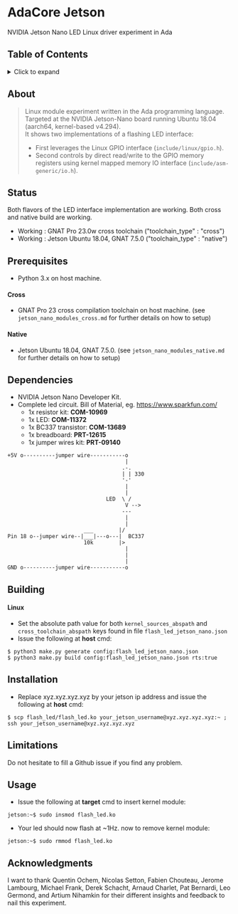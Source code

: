 # AdaCore Jetson

NVIDIA Jetson Nano LED Linux driver experiment in Ada

## Table of Contents
<details>
<summary>Click to expand</summary>

1. [About](#About)
2. [Status](#Status)
3. [Prerequisites](#Prerequisites)  
4. [Dependencies](#Dependencies)
5. [Building](#Building)
   1. [Linux](#Linux)
6. [Installation](#Installation)
7. [Limitations](#Limitations)
8. [Usage](#Usage)
9. [Acknowledgments](#Acknowledgments)

</details>

## About

> Linux module experiment written in the Ada programming language.    
> Targeted at the NVIDIA Jetson-Nano board running Ubuntu 18.04 (aarch64, kernel-based v4.294).         
> It shows two implementations of a flashing LED interface:     
>  - First leverages the Linux GPIO interface (`include/linux/gpio.h`).    
>  - Second controls by direct read/write to the GPIO memory registers using kernel mapped memory IO interface (`include/asm-generic/io.h`).       

## Status
Both flavors of the LED interface implementation are working. Both cross and native build are working.
- Working : GNAT Pro 23.0w cross toolchain  ("toolchain_type" : "cross")
- Working : Jetson Ubuntu 18.04, GNAT 7.5.0 ("toolchain_type" : "native")

## Prerequisites
- Python 3.x on host machine.    
#### Cross
- GNAT Pro 23 cross compilation toolchain on host machine. (see `jetson_nano_modules_cross.md` for further details on how to setup)   
#### Native
- Jetson Ubuntu 18.04, GNAT 7.5.0. (see `jetson_nano_modules_native.md` for further details on how to setup) 

## Dependencies
- NVIDIA Jetson Nano Developer Kit.
- Complete led circuit. Bill of Material, eg. https://www.sparkfun.com/
   - 1x resistor kit: __COM-10969__    
   - 1x LED: __COM-11372__    
   - 1x BC337 transistor: __COM-13689__    
   - 1x breadboard: __PRT-12615__    
   - 1x jumper wires kit: __PRT-09140__    

```
+5V o----------jumper wire-----------o
                                     |
                                    .-.
                                    | | 330
                                    '-'
                                     |
                                     |
                               LED  \ /         
                                     V -->
                                    ---
                                     |
                                     |
                        ___        |/
Pin 18 o--jumper wire--|___|---o---|  BC337
                        10k        |>
                                     |
                                     |
                                     |
GND o----------jumper wire-----------o 
```

## Building
#### Linux
- Set the absolute path value for both `kernel_sources_abspath` and `cross_toolchain_abspath` keys found in file `flash_led_jetson_nano.json`
- Issue the following at __host__ cmd: 
```
$ python3 make.py generate config:flash_led_jetson_nano.json
$ python3 make.py build config:flash_led_jetson_nano.json rts:true
```

## Installation
- Replace xyz.xyz.xyz.xyz by your jetson ip address and issue the following at __host__ cmd:
```
$ scp flash_led/flash_led.ko your_jetson_username@xyz.xyz.xyz.xyz:~ ; ssh your_jetson_username@xyz.xyz.xyz.xyz
```

## Limitations
Do not hesitate to fill a Github issue if you find any problem.

## Usage
- Issue the following at __target__ cmd to insert kernel module: 
```
jetson:~$ sudo insmod flash_led.ko
```
- Your led should now flash at ~1Hz. now to remove kernel module:
```
jetson:~$ sudo rmmod flash_led.ko
```

## Acknowledgments
I want to thank Quentin Ochem, Nicolas Setton, Fabien Chouteau, Jerome Lambourg, Michael Frank, Derek Schacht, Arnaud Charlet, Pat Bernardi, Leo Germond, and Artium Nihamkin for their different insights and feedback to nail this experiment.


